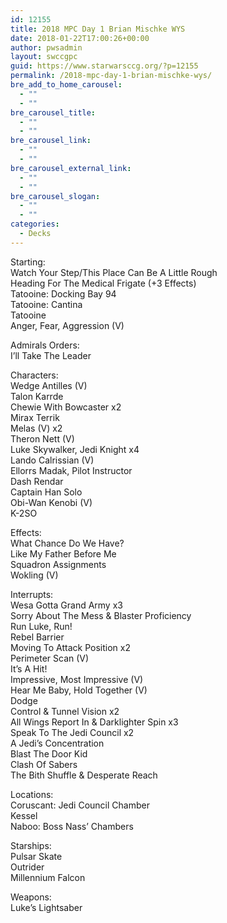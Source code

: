 ```yaml
---
id: 12155
title: 2018 MPC Day 1 Brian Mischke WYS
date: 2018-01-22T17:00:26+00:00
author: pwsadmin
layout: swccgpc
guid: https://www.starwarsccg.org/?p=12155
permalink: /2018-mpc-day-1-brian-mischke-wys/
bre_add_to_home_carousel:
  - ""
  - ""
bre_carousel_title:
  - ""
  - ""
bre_carousel_link:
  - ""
  - ""
bre_carousel_external_link:
  - ""
  - ""
bre_carousel_slogan:
  - ""
  - ""
categories:
  - Decks
---
```

Starting:  
Watch Your Step/This Place Can Be A Little Rough  
Heading For The Medical Frigate (+3 Effects)  
Tatooine: Docking Bay 94  
Tatooine: Cantina  
Tatooine  
Anger, Fear, Aggression (V)

Admirals Orders:  
I’ll Take The Leader 

Characters:  
Wedge Antilles (V)  
Talon Karrde  
Chewie With Bowcaster x2  
Mirax Terrik  
Melas (V) x2  
Theron Nett (V)  
Luke Skywalker, Jedi Knight x4  
Lando Calrissian (V)  
Ellorrs Madak, Pilot Instructor  
Dash Rendar  
Captain Han Solo  
Obi-Wan Kenobi (V)  
K-2SO

Effects:  
What Chance Do We Have?  
Like My Father Before Me  
Squadron Assignments  
Wokling (V)

Interrupts:  
Wesa Gotta Grand Army x3  
Sorry About The Mess & Blaster Proficiency  
Run Luke, Run!  
Rebel Barrier  
Moving To Attack Position x2  
Perimeter Scan (V)  
It’s A Hit!  
Impressive, Most Impressive (V)  
Hear Me Baby, Hold Together (V)  
Dodge  
Control & Tunnel Vision x2  
All Wings Report In & Darklighter Spin x3  
Speak To The Jedi Council x2  
A Jedi’s Concentration  
Blast The Door Kid  
Clash Of Sabers  
The Bith Shuffle & Desperate Reach

Locations:  
Coruscant: Jedi Council Chamber  
Kessel  
Naboo: Boss Nass’ Chambers

Starships:  
Pulsar Skate  
Outrider  
Millennium Falcon

Weapons:  
Luke’s Lightsaber